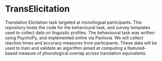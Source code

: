 # TransElicitation
Translation Elicitation task targeted at monolingual participants. This repository hosts the code for the behavioural task, and survey templates used to collect data on linguistic profiles. The behavioural task was written using PsychoPy, and implemented online via Pavlovia. We will collect reaction times and accuracy measures from participants. These data will be used to train and validate an algorithm aimed at computing a featured-based measure of phonological overlap across translation equivalents.
